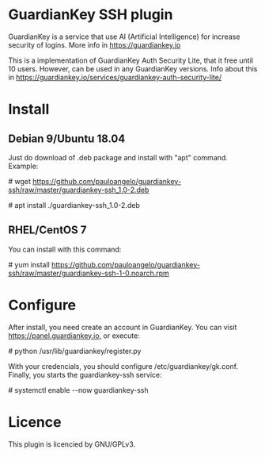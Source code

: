 # GuardianKey SSH plugin

GuardianKey is a service that use AI (Artificial Intelligence) for increase security of logins. More info in https://guardiankey.io

This is a implementation of GuardianKey Auth Security Lite, that it free until 10 users. However, can be used in any GuardianKey versions. Info about this in https://guardiankey.io/services/guardiankey-auth-security-lite/


# Install

## Debian 9/Ubuntu 18.04

Just do download of .deb package and install with "apt" command. Example:

\# wget https://github.com/pauloangelo/guardiankey-ssh/raw/master/guardiankey-ssh_1.0-2.deb 

\# apt install ./guardiankey-ssh_1.0-2.deb

## RHEL/CentOS 7

You can install with this command:

\# yum install  https://github.com/pauloangelo/guardiankey-ssh/raw/master/guardiankey-ssh-1-0.noarch.rpm

# Configure

After install, you need create an account in GuardianKey. You can visit https://panel.guardiankey.io, or execute:

\# python /usr/lib/guardiankey/register.py

With your credencials, you should configure /etc/guardiankey/gk.conf. Finally, you starts the guardiankey-ssh service:

\# systemctl enable --now guardiankey-ssh




# Licence

This plugin is licencied by GNU/GPLv3.


